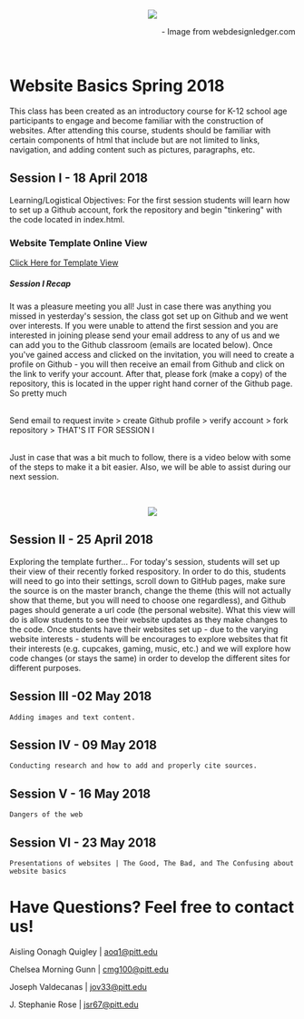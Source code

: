 <br>
<p align="center">
<img src = "https://i0.wp.com/cdn-images-1.medium.com/max/800/1*A4AZXGxmMSPgmoMzdmh98A.gif?resize=617%2C347&ssl=1"></img>
</p>

<p align="right">
- Image from webdesignledger.com
</p>
<br>

  
# Website Basics Spring 2018
This class has been created as an introductory course for K-12 school age participants to engage and become familiar with the construction of websites. After attending this course, students should be familiar with certain components of html that include but are not limited to links, navigation, and adding content such as pictures, paragraphs, etc.

## Session I - 18 April 2018
  Learning/Logistical Objectives:
       For the first session students will learn how to set up a Github account, fork the repository and begin "tinkering" with the code located in index.html.
       
  ### Website Template Online View     
  
  <i class="fa fa-code"></i> <a href="https://grayson-pitt-spring2018.github.io/websitebasics/">Click Here for Template View</a>
   
  ##### Session I Recap 
 
It was a pleasure meeting you all! Just in case there was anything you missed in yesterday's session, the class got set up on Github and we went over interests. If you were unable to attend the first session and you are interested in joining please send your email address to any of us and we can add you to the Github classroom (emails are located below). Once you've gained access and clicked on the invitation, you will need to create a profile on Github - you will then receive an email from Github and click on the link to verify your account. After that, please fork (make a copy) of the repository, this is located in the upper right hand corner of the Github page. So pretty much

<br>
     Send email to request invite > create Github profile > verify account > fork repository > THAT'S IT FOR SESSION I
<br>
<br>
 
 Just in case that was a bit much to follow, there is a video below with some of the steps to make it a bit easier. Also, we will be able to assist during our next session. 
 
<br>
<p align="center">
  <img src = "https://youtu.be/WdFLZLsI5JE"></img>
</p>
</p>
   
  
## Session II - 25 April 2018

Exploring the template further...
    For today's session, students will set up their view of their recently forked respository. In order to do this, students will need to go into their settings, scroll down to  GitHub pages, make sure the source  is on the master branch, change the theme (this will not actually show that theme, but you will need to choose one regardless), and Github pages should generate a url code (the personal website). What this view will do is allow students to see their website updates as they make changes to the code. 
    Once students have their websites set up - due to the varying website interests - students will be encourages to explore websites that fit their interests (e.g. cupcakes, gaming, music, etc.) and we will explore how code changes (or stays the same) in order to develop the different sites for different purposes.
     

## Session III -02 May 2018
    Adding images and text content.
     
## Session IV - 09 May 2018
    Conducting research and how to add and properly cite sources. 

## Session V - 16 May 2018
    Dangers of the web
  
## Session VI - 23 May 2018
    Presentations of websites | The Good, The Bad, and The Confusing about website basics
    
# Have Questions? Feel free to contact us!

Aisling Oonagh Quigley | aoq1@pitt.edu

Chelsea Morning Gunn | cmg100@pitt.edu 

Joseph Valdecanas | jov33@pitt.edu

J. Stephanie Rose | jsr67@pitt.edu

